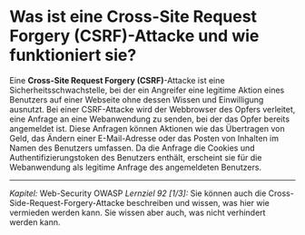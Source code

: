 # Was ist eine Cross-Site Request Forgery (CSRF)-Attacke und wie funktioniert sie?

Eine **Cross-Site Request Forgery (CSRF)**-Attacke ist eine Sicherheitsschwachstelle, bei der ein Angreifer eine legitime Aktion eines Benutzers auf einer Webseite ohne dessen Wissen und Einwilligung ausnutzt. Bei einer CSRF-Attacke wird der Webbrowser des Opfers verleitet, eine Anfrage an eine Webanwendung zu senden, bei der das Opfer bereits angemeldet ist. Diese Anfragen können Aktionen wie das Übertragen von Geld, das Ändern einer E-Mail-Adresse oder das Posten von Inhalten im Namen des Benutzers umfassen. Da die Anfrage die Cookies und Authentifizierungstoken des Benutzers enthält, erscheint sie für die Webanwendung als legitime Anfrage des angemeldeten Benutzers.

---

_Kapitel:_ Web-Security OWASP
_Lernziel 92 \[1/3\]:_ Sie können auch die Cross-Side-Request-Forgery-Attacke beschreiben und wissen, was hier wie vermieden werden kann. Sie wissen aber auch, was nicht verhindert werden kann.
